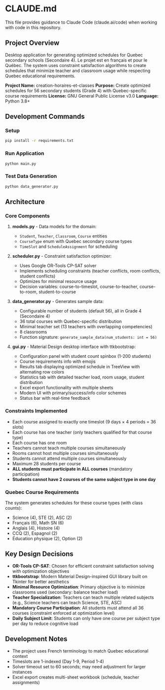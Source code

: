 # CLAUDE.md

This file provides guidance to Claude Code (claude.ai/code) when working with code in this repository.

## Project Overview

Desktop application for generating optimized schedules for Quebec secondary schools (Secondaire 4). Le projet est en français et pour le Québec. The system uses constraint satisfaction algorithms to create schedules that minimize teacher and classroom usage while respecting Quebec educational requirements.

**Project Name:** creation-horaires-et-classes
**Purpose:** Create optimized schedules for 56 secondary students (Grade 4) with Quebec-specific course requirements
**License:** GNU General Public License v3.0
**Language:** Python 3.8+

## Development Commands

### Setup
```bash
pip install -r requirements.txt
```

### Run Application
```bash
python main.py
```

### Test Data Generation
```bash
python data_generator.py
```

## Architecture

### Core Components

1. **models.py** - Data models for the domain:
   - `Student`, `Teacher`, `Classroom`, `Course` entities
   - `CourseType` enum with Quebec secondary course types
   - `TimeSlot` and `ScheduleAssignment` for scheduling

2. **scheduler.py** - Constraint satisfaction optimizer:
   - Uses Google OR-Tools CP-SAT solver
   - Implements scheduling constraints (teacher conflicts, room conflicts, student conflicts)
   - Optimizes for minimal resource usage
   - Decision variables: course-to-timeslot, course-to-teacher, course-to-room, student-to-course

3. **data_generator.py** - Generates sample data:
   - Configurable number of students (default 56), all in Grade 4 (Secondaire 4)
   - 36 total courses with Quebec-specific distribution
   - Minimal teacher set (13 teachers with overlapping competencies)
   - 8 classrooms
   - Function signature: `generate_sample_data(num_students: int = 56)`

4. **gui.py** - Material Design desktop interface with ttkbootstrap:
   - Configuration panel with student count spinbox (1-200 students)
   - Course requirements info with emojis
   - Results tab displaying optimized schedule in TreeView with alternating row colors
   - Statistics tab with detailed teacher load, room usage, student distribution
   - Excel export functionality with multiple sheets
   - Modern UI with primary/success/info color schemes
   - Status bar with real-time feedback

### Constraints Implemented

- Each course assigned to exactly one timeslot (9 days × 4 periods = 36 slots)
- Each course has one teacher (only teachers qualified for that course type)
- Each course has one room
- Teachers cannot teach multiple courses simultaneously
- Rooms cannot host multiple courses simultaneously
- Students cannot attend multiple courses simultaneously
- Maximum 28 students per course
- **ALL students must participate in ALL courses** (mandatory participation)
- **Students cannot have 2 courses of the same subject type in one day**

### Quebec Course Requirements

The system generates schedules for these course types (with class counts):
- Science (4), STE (2), ASC (2)
- Français (6), Math SN (6)
- Anglais (4), Histoire (4)
- CCQ (2), Espagnol (2)
- Éducation physique (2), Option (2)

## Key Design Decisions

- **OR-Tools CP-SAT**: Chosen for efficient constraint satisfaction solving with optimization objectives
- **ttkbootstrap**: Modern Material Design-inspired GUI library built on Tkinter for better aesthetics
- **Minimal Resource Optimization**: Primary objective is to minimize classrooms used (secondary: balance teacher load)
- **Teacher Specialization**: Teachers can teach multiple related subjects (e.g., Science teachers can teach Science, STE, ASC)
- **Mandatory Course Participation**: All students must attend all 36 courses (constraint enforced at optimization level)
- **Daily Subject Limit**: Students can only have one course per subject type per day to reduce cognitive load

## Development Notes

- The project uses French terminology to match Quebec educational context
- Timeslots are 1-indexed (Day 1-9, Period 1-4)
- Solver timeout set to 60 seconds; may need adjustment for larger instances
- Excel export creates multi-sheet workbook (schedule, teacher assignments)
